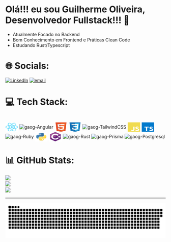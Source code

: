 # Olá!!! eu sou Guilherme Oliveira, Desenvolvedor Fullstack!!! 👋

- Atualmente Focado no Backend
- Bom Conhecimento em Frontend e Práticas Clean Code
- Estudando Rust/Typescript

# 🌐 Socials:
[![LinkedIn](https://img.shields.io/badge/LinkedIn-%230077B5.svg?logo=linkedin&logoColor=white)](https://linkedin.com/in/https://www.linkedin.com/in/gaoliveira277/) [![email](https://img.shields.io/badge/Email-D14836?logo=gmail&logoColor=white)](mailto:gaoliveira2077@gmail.com) 

# 💻 Tech Stack:
<div style="display: inline_block"><br>
  <img align="center" alt="gaog-React" height="30" width="40" src="https://raw.githubusercontent.com/devicons/devicon/master/icons/react/react-original.svg">
  <img align="center" alt="gaog-Angular" height="30" width="40" src="https://cdn.jsdelivr.net/gh/devicons/devicon@latest/icons/angular/angular-original.svg">
  <img align="center" alt="gaog-HTML" height="30" width="40" src="https://raw.githubusercontent.com/devicons/devicon/master/icons/html5/html5-original.svg">
  <img align="center" alt="gaog-CSS" height="30" width="40" src="https://raw.githubusercontent.com/devicons/devicon/master/icons/css3/css3-original.svg">
  <img align="center" alt="gaog-TailwindCSS" height="30" width="40" src="https://cdn.jsdelivr.net/gh/devicons/devicon@latest/icons/tailwindcss/tailwindcss-original.svg" />
  <img align="center" alt="gaog-Js" height="30" width="40" src="https://raw.githubusercontent.com/devicons/devicon/master/icons/javascript/javascript-plain.svg">
  <img align="center" alt="gaog-Ts" height="30" width="40" src="https://raw.githubusercontent.com/devicons/devicon/master/icons/typescript/typescript-plain.svg">
  <img align="center" alt="gaog-Ruby" height="30" width="40" src="https://cdn.jsdelivr.net/gh/devicons/devicon@latest/icons/ruby/ruby-original.svg">
  <img align="center" alt="gaog-Python" height="30" width="40" src="https://raw.githubusercontent.com/devicons/devicon/master/icons/python/python-original.svg">
  <img align="center" alt="gaog-Csharp" height="30" width="40" src="https://raw.githubusercontent.com/devicons/devicon/master/icons/csharp/csharp-original.svg">
  <img align="center" alt="gaog-Rust" height="30" width="40" src="https://cdn.jsdelivr.net/gh/devicons/devicon@latest/icons/rust/rust-line.svg" />
  <img align="center" alt="gaog-Prisma" height="30" width="40" src="https://cdn.jsdelivr.net/gh/devicons/devicon@latest/icons/prisma/prisma-original.svg">
  <img align="center" alt="gaog-Postgresql" height="30" width="40" src="https://cdn.jsdelivr.net/gh/devicons/devicon@latest/icons/postgresql/postgresql-original.svg">  
</div>

# 📊 GitHub Stats:
![](https://github-readme-stats.vercel.app/api?username=gaog-dev&theme=tokyonight&hide_border=false&include_all_commits=false&count_private=false)<br/>
![](https://nirzak-streak-stats.vercel.app/?user=gaog-dev&theme=tokyonight&hide_border=false)<br/>
![](https://github-readme-stats.vercel.app/api/top-langs/?username=gaog-dev&theme=tokyonight&hide_border=false&include_all_commits=false&count_private=false&layout=compact)

---

<img src="https://raw.githubusercontent.com/gaog-dev/gaog-dev/output/snake.svg" alt="Snake animation"/>
